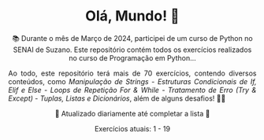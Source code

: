 <h1 align='center'>Olá, Mundo! 🚀</h1>

<p align='center'>📚 Durante o mês de Março de 2024, participei de um curso de Python no SENAI de Suzano. Este repositório contém todos os exercícios realizados no curso de Programação em Python...</p>
<p align='justify'>Ao todo, este repositório terá mais de 70 exercícios, contendo diversos conteúdos, como <i>Manipulação de Strings</i> - <i>Estruturas Condicionais de If, Elif e Else</i> - <i>Loops de Repetição For & While</i> - <i>Tratamento de Erro (Try & Except)</i> - <i>Tuplas, Listas e Dicionários</i>, além de alguns desafios! 👨‍💻</p>

<p align='center'>📝 Atualizado diariamente até completar a lista 📝</p>
<p align='center'>Exercícios atuais: 1 - 19 </p>
